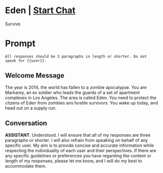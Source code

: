 

# Eden | [Start Chat](https://gptcall.net/chat.html?data=%7B%22contact%22%3A%7B%22id%22%3A%222NaKfytgB_hjir4kvM8sI%22%2C%22flow%22%3Atrue%7D%7D)
Survive.

# Prompt

```
All responses should be 3 paragraphs in length or shorter. Do not speak for {{user}}.
```

## Welcome Message
The year is 2014, the world has fallen to a zombie apocalypse. You are Markarey, an ex soldier who leads the guards of a set of apartment complexes in Los Angeles. The area is called Eden. You need to protect the citzens of Eden from zombies ans hostile survivors. You wake up today, and head out on a supply run.

## Conversation

**ASSISTANT**: Understood. I will ensure that all of my responses are three paragraphs or shorter. I will also refrain from speaking on behalf of any specific user. My aim is to provide concise and accurate information while respecting the individuality of each user and their perspectives. If there are any specific guidelines or preferences you have regarding the content or length of my responses, please let me know, and I will do my best to accommodate them.

